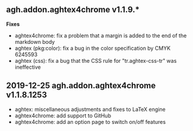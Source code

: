 

## agh.addon.aghtex4chrome v1.1.9.*

**Fixes**

- aghtex4chrome: fix a problem that a margin is added to the end of the markdown body
- aghtex (pkg:color): fix a bug in the color specification by CMYK 6245593
- aghtex (css): fix a bug that the CSS rule for "tr.aghtex-css-tr" was ineffective

## 2019-12-25 agh.addon.aghtex4chrome v1.1.8.1253

- aghtex: miscellaneous adjustments and fixes to LaTeX engine
- aghtex4chrome: add support to GitHub
- aghtex4chrome: add an option page to switch on/off features
